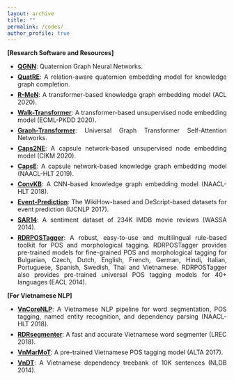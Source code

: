 ```yaml
---
layout: archive
title: ""
permalink: /codes/
author_profile: true
---
```


<span style="margin-top:0.5em;margin-bottom:0.5em;text-align:justify"> <b>[Research Software and Resources]</b> </span>


<ul>
 
<li style="margin-top:0.5em;text-align:justify">
 <a href="https://github.com/daiquocnguyen/QGNN" target="_blank"><b>QGNN</b></a>: Quaternion Graph Neural Networks.
</li>

<li style="margin-top:0.5em;text-align:justify">
 <a href="https://github.com/daiquocnguyen/QuatRE" target="_blank"><b>QuatRE</b></a>: A relation-aware quaternion embedding model for knowledge graph completion.
</li>


<li style="margin-top:0.5em;text-align:justify">
 <a href="https://github.com/daiquocnguyen/R-MeN" target="_blank"><b>R-MeN</b></a>: A transformer-based knowledge graph embedding model (ACL 2020).
</li>

<li style="margin-top:0.5em;text-align:justify">
 <a href="https://github.com/daiquocnguyen/Walk-Transformer" target="_blank"><b>Walk-Transformer</b></a>: A transformer-based unsupervised node embedding model (ECML-PKDD 2020).
</li>
 
<li style="margin-top:0.5em;text-align:justify">
 <a href="https://github.com/daiquocnguyen/Graph-Transformer" target="_blank"><b>Graph-Transformer</b></a>: Universal Graph Transformer Self-Attention Networks.
</li>

<li style="margin-top:0.5em;text-align:justify">
 <a href="https://github.com/daiquocnguyen/Caps2NE" target="_blank"><b>Caps2NE</b></a>: A capsule network-based unsupervised node embedding model (CIKM 2020).
</li>
 
<li style="margin-top:0.5em;text-align:justify">
 <a href="https://github.com/daiquocnguyen/CapsE" target="_blank"><b>CapsE</b></a>: A capsule network-based knowledge graph embedding model (NAACL-HLT 2019).
</li>

<li style="margin-top:0.5em;text-align:justify">
 <a href="https://github.com/daiquocnguyen/ConvKB" target="_blank"><b>ConvKB</b></a>: A CNN-based knowledge graph embedding model (NAACL-HLT 2018).
</li>

<li style="margin-top:0.5em;text-align:justify">
 <a href="https://github.com/daiquocnguyen/EventPrediction" target="_blank"><b>Event-Prediction</b></a>: The WikiHow-based and DeScript-based datasets for event prediction (IJCNLP 2017).
</li>

<li style="margin-top:0.5em;text-align:justify">
 <a href="https://github.com/daiquocnguyen/SAR14" target="_blank"><b>SAR14</b></a>: A sentiment dataset of 234K IMDB movie reviews (WASSA 2014).
</li>

<li style="margin-top:0.5em;text-align:justify">
 <a href="https://github.com/datquocnguyen/RDRPOSTagger" target="_blank"><b>RDRPOSTagger</b></a>: A robust, easy-to-use and multilingual rule-based toolkit for POS and morphological tagging. RDRPOSTagger provides pre-trained models for fine-grained POS and morphological tagging for Bulgarian, Czech, Dutch, English, French, German, Hindi, Italian, Portuguese, Spanish, Swedish, Thai and Vietnamese. RDRPOSTagger also provides pre-trained universal POS tagging models for 40+ languages (EACL 2014).
</li>

  
</ul>

<span style="margin-top:0.5em;margin-bottom:0.5em;text-align:justify"> <b>[For Vietnamese NLP]</b> </span>

<ul>

<li style="margin-top:0.5em;text-align:justify">
 <a href="https://github.com/vncorenlp/VnCoreNLP" target="_blank"><b>VnCoreNLP</b></a>: A Vietnamese NLP pipeline for word segmentation, POS tagging, named entity recognition, and dependency parsing (NAACL-HLT 2018).
</li>

<li style="margin-top:0.5em;text-align:justify">
 <a href="https://github.com/datquocnguyen/RDRsegmenter" target="_blank"><b>RDRsegmenter</b></a>: A fast and accurate Vietnamese word segmenter (LREC 2018).
</li>

<li style="margin-top:0.5em;text-align:justify">
 <a href="https://github.com/datquocnguyen/VnMarMoT" target="_blank"><b>VnMarMoT</b></a>: A pre-trained Vietnamese POS tagging model (ALTA 2017).
</li>

<li style="margin-top:0.5em;text-align:justify">
 <a href="http://vndp.sourceforge.net/" target="_blank"><b>VnDT</b></a>: A Vietnamese dependency treebank of 10K sentences (NLDB 2014).
</li>


</ul>



